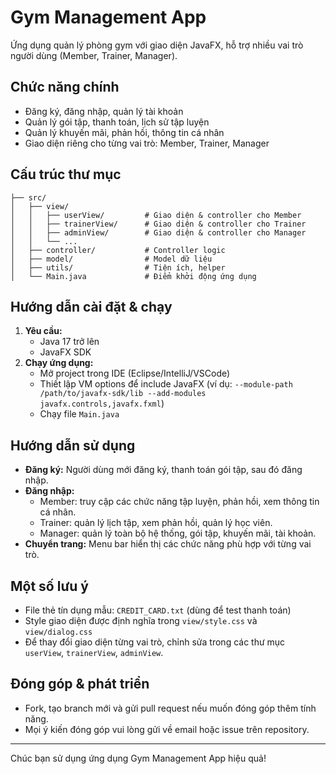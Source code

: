 # Gym Management App

Ứng dụng quản lý phòng gym với giao diện JavaFX, hỗ trợ nhiều vai trò người dùng (Member, Trainer, Manager).

## Chức năng chính

- Đăng ký, đăng nhập, quản lý tài khoản
- Quản lý gói tập, thanh toán, lịch sử tập luyện
- Quản lý khuyến mãi, phản hồi, thông tin cá nhân
- Giao diện riêng cho từng vai trò: Member, Trainer, Manager

## Cấu trúc thư mục

```
├── src/
│   ├── view/
│   │   ├── userView/         # Giao diện & controller cho Member
│   │   ├── trainerView/      # Giao diện & controller cho Trainer
│   │   ├── adminView/        # Giao diện & controller cho Manager
│   │   └── ...
│   ├── controller/           # Controller logic
│   ├── model/                # Model dữ liệu
│   ├── utils/                # Tiện ích, helper
│   └── Main.java             # Điểm khởi động ứng dụng
```

## Hướng dẫn cài đặt & chạy

1. **Yêu cầu:**
   - Java 17 trở lên
   - JavaFX SDK
2. **Chạy ứng dụng:**
   - Mở project trong IDE (Eclipse/IntelliJ/VSCode)
   - Thiết lập VM options để include JavaFX (ví dụ: `--module-path /path/to/javafx-sdk/lib --add-modules javafx.controls,javafx.fxml`)
   - Chạy file `Main.java`

## Hướng dẫn sử dụng

- **Đăng ký:** Người dùng mới đăng ký, thanh toán gói tập, sau đó đăng nhập.
- **Đăng nhập:**
  - Member: truy cập các chức năng tập luyện, phản hồi, xem thông tin cá nhân.
  - Trainer: quản lý lịch tập, xem phản hồi, quản lý học viên.
  - Manager: quản lý toàn bộ hệ thống, gói tập, khuyến mãi, tài khoản.
- **Chuyển trang:** Menu bar hiển thị các chức năng phù hợp với từng vai trò.

## Một số lưu ý

- File thẻ tín dụng mẫu: `CREDIT_CARD.txt` (dùng để test thanh toán)
- Style giao diện được định nghĩa trong `view/style.css` và `view/dialog.css`
- Để thay đổi giao diện từng vai trò, chỉnh sửa trong các thư mục `userView`, `trainerView`, `adminView`.

## Đóng góp & phát triển

- Fork, tạo branch mới và gửi pull request nếu muốn đóng góp thêm tính năng.
- Mọi ý kiến đóng góp vui lòng gửi về email hoặc issue trên repository.

---

Chúc bạn sử dụng ứng dụng Gym Management App hiệu quả!